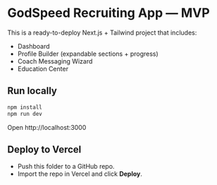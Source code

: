 # GodSpeed Recruiting App — MVP

This is a ready-to-deploy Next.js + Tailwind project that includes:
- Dashboard
- Profile Builder (expandable sections + progress)
- Coach Messaging Wizard
- Education Center

## Run locally
```bash
npm install
npm run dev
```
Open http://localhost:3000

## Deploy to Vercel
- Push this folder to a GitHub repo.
- Import the repo in Vercel and click **Deploy**.
